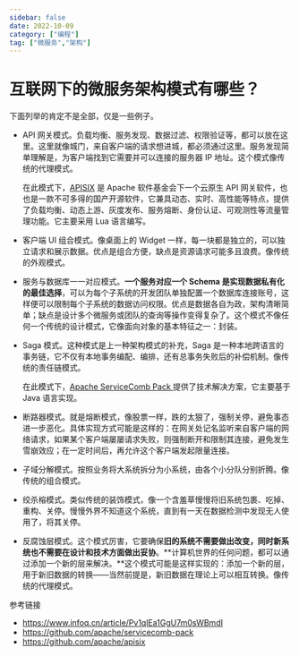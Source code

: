 ```yaml
---
sidebar: false
date: 2022-10-09
category: ["编程"] 
tag: ["微服务","架构"]
---
```


# 互联网下的微服务架构模式有哪些？

下面列举的肯定不是全部，仅是一些例子。

<!-- more -->

- API 网关模式。负载均衡、服务发现、数据过滤、权限验证等，都可以放在这里。这里就像城门，来自客户端的请求想进城，都必须通过这里。服务发现简单理解是，为客户端找到它需要并可以连接的服务器 IP 地址。这个模式像传统的代理模式。
  
  在此模式下，[APISIX](https://github.com/apache/apisix) 是 Apache 软件基金会下一个云原生 API 网关软件，也也是一款不可多得的国产开源软件，它兼具动态、实时、高性能等特点，提供了负载均衡、动态上游、灰度发布、服务熔断、身份认证、可观测性等流量管理功能。它主要采用 Lua 语言编写。
- 客户端 UI 组合模式。像桌面上的 Widget 一样，每一块都是独立的，可以独立请求和展示数据。优点是组合方便，缺点是资源请求可能多且浪费。像传统的外观模式。
- 服务与数据库一一对应模式。**一个服务对应一个 Schema 是实现数据私有化的最佳选择**，可以为每个子系统的开发团队单独配置一个数据库连接账号，这样便可以限制每个子系统的数据访问权限。优点是数据各自为政，架构清晰简单；缺点是设计多个微服务或团队的查询等操作变得复杂了。这个模式不像任何一个传统的设计模式，它像面向对象的基本特征之一：封装。
- Saga 模式。这种模式是上一种架构模式的补充，Saga 是一种本地跨语言的事务链，它不仅有本地事务编配、编排，还有总事务失败后的补偿机制。像传统的责任链模式。
  
  在此模式下，[Apache ServiceComb Pack ](https://github.com/apache/servicecomb-pack)提供了技术解决方案，它主要基于 Java 语言实现。
- 断路器模式。就是熔断模式，像股票一样，跌的太狠了，强制关停，避免事态进一步恶化。具体实现方式可能是这样的：在网关处记名监听来自客户端的网络请求，如果某个客户端屡屡请求失败，则强制断开和限制其连接，避免发生雪崩效应；在一定时间后，再允许这个客户端发起限量连接。
- 子域分解模式。按照业务将大系统拆分为小系统，由各个小分队分别折腾。像传统的组合模式。
- 绞杀榕模式。类似传统的装饰模式，像一个含羞草慢慢将旧系统包裹、吃掉、重构、关停。慢慢外界不知道这个系统，直到有一天在数据检测中发现无人使用了，将其关停。
- 反腐蚀层模式。这个模式厉害，它要确保**旧的系统不需要做出改变，同时新系统也不需要在设计和技术方面做出妥协**。**计算机世界的任何问题，都可以通过添加一个新的层来解决。**这个模式可能是这样实现的：添加一个新的层，用于新旧数据的转换——当然前提是，新旧数据在理论上可以相互转换。像传统的代理模式。

参考链接

- https://www.infoq.cn/article/Pv1qlEa1GgU7m0sWBmdI
- https://github.com/apache/servicecomb-pack
- https://github.com/apache/apisix
